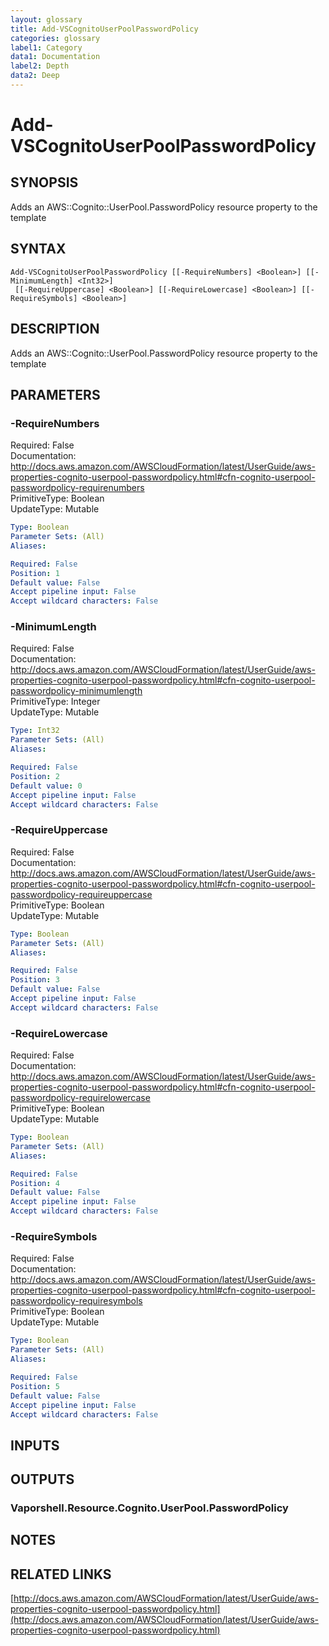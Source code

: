 ```yaml
---
layout: glossary
title: Add-VSCognitoUserPoolPasswordPolicy
categories: glossary
label1: Category
data1: Documentation
label2: Depth
data2: Deep
---
```


# Add-VSCognitoUserPoolPasswordPolicy

## SYNOPSIS
Adds an AWS::Cognito::UserPool.PasswordPolicy resource property to the template

## SYNTAX

```
Add-VSCognitoUserPoolPasswordPolicy [[-RequireNumbers] <Boolean>] [[-MinimumLength] <Int32>]
 [[-RequireUppercase] <Boolean>] [[-RequireLowercase] <Boolean>] [[-RequireSymbols] <Boolean>]
```

## DESCRIPTION
Adds an AWS::Cognito::UserPool.PasswordPolicy resource property to the template

## PARAMETERS

### -RequireNumbers
Required: False    
Documentation: http://docs.aws.amazon.com/AWSCloudFormation/latest/UserGuide/aws-properties-cognito-userpool-passwordpolicy.html#cfn-cognito-userpool-passwordpolicy-requirenumbers    
PrimitiveType: Boolean    
UpdateType: Mutable

```yaml
Type: Boolean
Parameter Sets: (All)
Aliases: 

Required: False
Position: 1
Default value: False
Accept pipeline input: False
Accept wildcard characters: False
```

### -MinimumLength
Required: False    
Documentation: http://docs.aws.amazon.com/AWSCloudFormation/latest/UserGuide/aws-properties-cognito-userpool-passwordpolicy.html#cfn-cognito-userpool-passwordpolicy-minimumlength    
PrimitiveType: Integer    
UpdateType: Mutable

```yaml
Type: Int32
Parameter Sets: (All)
Aliases: 

Required: False
Position: 2
Default value: 0
Accept pipeline input: False
Accept wildcard characters: False
```

### -RequireUppercase
Required: False    
Documentation: http://docs.aws.amazon.com/AWSCloudFormation/latest/UserGuide/aws-properties-cognito-userpool-passwordpolicy.html#cfn-cognito-userpool-passwordpolicy-requireuppercase    
PrimitiveType: Boolean    
UpdateType: Mutable

```yaml
Type: Boolean
Parameter Sets: (All)
Aliases: 

Required: False
Position: 3
Default value: False
Accept pipeline input: False
Accept wildcard characters: False
```

### -RequireLowercase
Required: False    
Documentation: http://docs.aws.amazon.com/AWSCloudFormation/latest/UserGuide/aws-properties-cognito-userpool-passwordpolicy.html#cfn-cognito-userpool-passwordpolicy-requirelowercase    
PrimitiveType: Boolean    
UpdateType: Mutable

```yaml
Type: Boolean
Parameter Sets: (All)
Aliases: 

Required: False
Position: 4
Default value: False
Accept pipeline input: False
Accept wildcard characters: False
```

### -RequireSymbols
Required: False    
Documentation: http://docs.aws.amazon.com/AWSCloudFormation/latest/UserGuide/aws-properties-cognito-userpool-passwordpolicy.html#cfn-cognito-userpool-passwordpolicy-requiresymbols    
PrimitiveType: Boolean    
UpdateType: Mutable

```yaml
Type: Boolean
Parameter Sets: (All)
Aliases: 

Required: False
Position: 5
Default value: False
Accept pipeline input: False
Accept wildcard characters: False
```

## INPUTS

## OUTPUTS

### Vaporshell.Resource.Cognito.UserPool.PasswordPolicy

## NOTES

## RELATED LINKS

[http://docs.aws.amazon.com/AWSCloudFormation/latest/UserGuide/aws-properties-cognito-userpool-passwordpolicy.html](http://docs.aws.amazon.com/AWSCloudFormation/latest/UserGuide/aws-properties-cognito-userpool-passwordpolicy.html)

